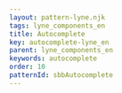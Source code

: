 ```yaml
---
layout: pattern-lyne.njk
tags: lyne_components_en
title: Autocomplete
key: autocomplete-lyne_en
parent: lyne_components_en
keywords: autocomplete
order: 10
patternId: sbbAutocomplete
---
```

